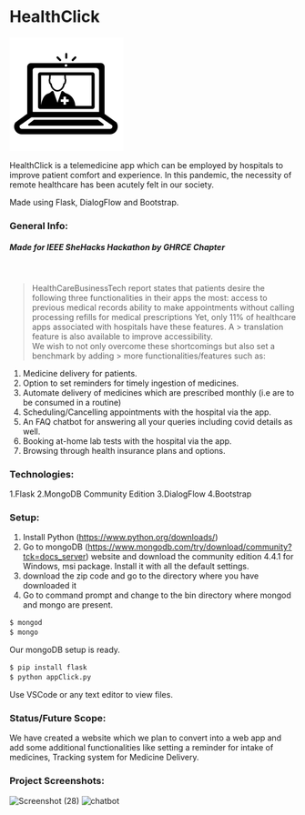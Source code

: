 # HealthClick 

![alt text](https://github.com/sdsg01/Health-Click/blob/master/static/img/favicon.png?raw=true)

HealthClick is a telemedicine app which can be employed by hospitals to improve patient comfort and experience. In this pandemic, the necessity of remote healthcare has been acutely felt in our society.

Made using Flask, DialogFlow and Bootstrap.

### General Info:

##### Made for IEEE SheHacks Hackathon by GHRCE Chapter 
&nbsp;
 
> HealthCareBusinessTech report states that patients desire the following three  functionalities in their apps the most: 
> access to previous medical records
> ability to make appointments without calling
> processing refills for medical prescriptions
> Yet, only 11% of healthcare apps associated with hospitals have these features. A > translation feature is also available to improve accessibility.  
> We wish to not only overcome these shortcomings but also set a benchmark by adding > more functionalities/features such as:

1. Medicine delivery for patients.
2. Option to set reminders for timely ingestion of medicines.
3. Automate delivery of medicines which are prescribed monthly (i.e are to be consumed in a routine)
4. Scheduling/Cancelling appointments with the hospital via the app.
5. An FAQ chatbot for answering all your queries including covid details as well.
6. Booking at-home lab tests with the hospital via the app.
7. Browsing through health insurance plans and options.

### Technologies:
1.Flask
2.MongoDB Community Edition
3.DialogFlow
4.Bootstrap
### Setup:
1. Install Python (https://www.python.org/downloads/) 
2. Go to mongoDB (https://www.mongodb.com/try/download/community?tck=docs_server) website and download the community edition 4.4.1 for Windows, msi package. Install it with all the default settings.
3. download the zip code and go to the directory where you have downloaded it
4. Go to command prompt and change to the bin directory where mongod and mongo are present.
```sh
$ mongod
$ mongo
```
Our mongoDB setup is ready.

```sh
$ pip install flask
$ python appClick.py
```

Use VSCode or any text editor to view files.


### Status/Future Scope:
We have created a website which we plan to convert into a web app and add some additional functionalities like setting a reminder for intake of medicines, Tracking system for Medicine Delivery.

### Project Screenshots:
![Screenshot (28)](https://user-images.githubusercontent.com/64725996/95109522-8bf66d80-06f1-11eb-8392-43b6eda62f74.png)
![chatbot](https://user-images.githubusercontent.com/64725996/95114396-bac41200-06f8-11eb-97b9-a4492b2a66d1.jpg)

   
 

 
 
